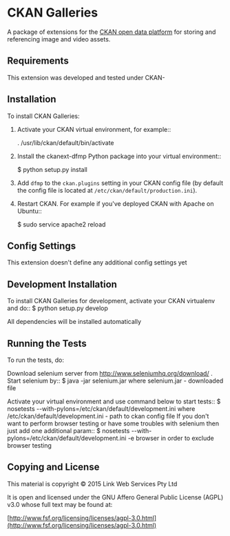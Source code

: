 # CKAN Galleries

A package of extensions for the [CKAN open data platform](http://ckan.org/) for storing and referencing image and video assets.

## Requirements

This extension was developed and tested under CKAN-

## Installation

To install CKAN Galleries:

1. Activate your CKAN virtual environment, for example::

     . /usr/lib/ckan/default/bin/activate

2. Install the ckanext-dfmp Python package into your virtual environment::

     $ python setup.py install

3. Add ``dfmp`` to the ``ckan.plugins`` setting in your CKAN
   config file (by default the config file is located at
   ``/etc/ckan/default/production.ini``).

4. Restart CKAN. For example if you've deployed CKAN with Apache on Ubuntu::

     $ sudo service apache2 reload

## Config Settings

This extension doesn't define any additional config settings yet


## Development Installation

To install CKAN Galleries for development, activate your CKAN virtualenv and
do::
     $ python setup.py develop
     
All dependencies will be installed automatically 

## Running the Tests

To run the tests, do:

Download selenium server from http://www.seleniumhq.org/download/ . Start selenium by::
     $ java -jar selenium.jar
where selenium.jar - downloaded file

Activate your virtual environment and use command below to start tests::
     $ nosetests  --with-pylons=/etc/ckan/default/development.ini
where /etc/ckan/default/development.ini - path to ckan config file
If you don't want to perform browser testing or have some troubles with selenium then just add one additional param::
     $ nosetests  --with-pylons=/etc/ckan/default/development.ini -e browser
in order to exclude browser testing

## Copying and License

This material is copyright &copy; 2015 Link Web Services Pty Ltd

It is open and licensed under the GNU Affero General Public License (AGPL) v3.0 whose full text may be found at:

[http://www.fsf.org/licensing/licenses/agpl-3.0.html](http://www.fsf.org/licensing/licenses/agpl-3.0.html)
